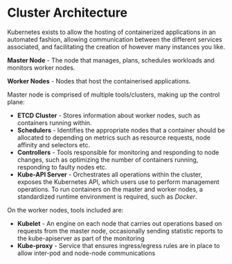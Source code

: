 # Cluster Architecture

Kubernetes exists to allow the hosting of containerized applications in an automated fashion, allowing communication between the different services associated, and facilitating the creation of however many instances you like.

**Master Node** - The node that manages, plans, schedules workloads and monitors worker nodes.

**Worker Nodes** - Nodes that host the containerised applications.

Master node is comprised of multiple tools/clusters, making up the control plane:

- **ETCD Cluster** - Stores information about worker nodes, such as containers running within.
- **Schedulers** - Identifies the appropriate nodes that a container should be allocated to depending on metrics such as resource requests, node affinity and selectors etc.
- **Controllers** - Tools responsible for monitoring and responding to node changes, such as optimizing the number of containers running, responding to faulty nodes etc.
- **Kube-API Server** - Orchestrates all operations within the cluster, exposes the Kubernetes API, which users use to perform management operations.
To run containers on the master and worker nodes, a standardized runtime environment is required, such as *Docker*.

On the worker nodes, tools included are:

- **Kubelet** - An engine on each node that carries out operations based on requests from the master node, occasionally sending statistic reports to the kube-apiserver as part of the monitoring
- **Kube-proxy** - Service that ensures ingress/egress rules are in place to allow inter-pod and node-node communications
